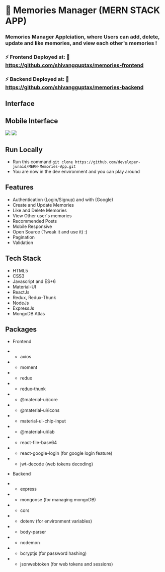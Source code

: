 # :closed_book: Memories Manager (MERN STACK APP)

### Memories Manager Applciation, where Users can add, delete, update and like memories, and view each other's memories !

### ⚡ Frontend Deployed at: :link: https://github.com/shivangguptax/memories-frontend

### ⚡ Backend Deployed at: :link: https://github.com/shivangguptax/memories-backend

## Interface




## Mobile Interface

<img src='./projectImages/mobile.png/' />
<img src='./projectImages/mobile2.png/' />

## Run Locally

- Run this command `git clone https://github.com/developer-junaid/MERN-Memories-App.git`
- You are now in the dev environment and you can play around

## Features

- Authentication (Login/Signup) and with (Google)
- Create and Update Memories
- Like and Delete Memories
- View Other user's memories
- Recommended Posts
- Mobile Responsive
- Open Source (Tweak it and use it) :)
- Pagination
- Validation

## Tech Stack

- HTML5
- CSS3
- Javascript and ES+6
- Material-UI
- ReactJs
- Redux, Redux-Thunk
- NodeJs
- ExpressJs
- MongoDB Atlas

## Packages

- Frontend
- - axios
- - moment
- - redux
- - redux-thunk
- - @material-ui/core
- - @material-ui/icons
- - material-ui-chip-input
- - @material-ui/lab
- - react-file-base64
- - react-google-login (for google login feature)
- - jwt-decode (web tokens decoding)

- Backend
- - express
- - mongoose (for managing mongoDB)
- - cors
- - dotenv (for environment variables)
- - body-parser
- - nodemon
- - bcryptjs (for password hashing)
- - jsonwebtoken (for web tokens and sessions)
